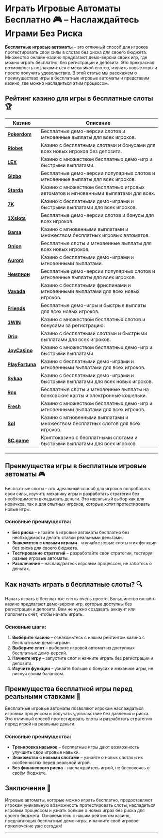 # Играть Игровые Автоматы Бесплатно 🎮 – Наслаждайтесь Играми Без Риска

**Бесплатные игровые автоматы** – это отличный способ для игроков протестировать свои силы в слотах без риска для своего бюджета. Множество онлайн-казино предлагают демо-версии своих игр, где можно играть бесплатно, без регистрации и депозита. Это прекрасная возможность познакомиться с механикой слотов, изучить новые игры и просто получить удовольствие. В этой статье мы расскажем о преимуществах игры в бесплатные игровые автоматы и представим казино, где можно насладиться этим процессом.

## Рейтинг казино для игры в бесплатные слоты 🏆

| Казино             | Описание                                                                                  |
|--------------------|-------------------------------------------------------------------------------------------|
| [**Pokerdom**](https://brandplay.link/4k77v2yx)      | Бесплатные демо-версии слотов и мгновенные выплаты для всех игроков.                   |
| [**Riobet**](https://brandplay.link/7xBLTPyj)        | Казино с бесплатными слотами и бонусами для всех новых игроков без депозита.           |
| [**LEX**](https://brandplay.link/zW4hdDFV)           | Казино с множеством бесплатных демо-игр и быстрыми выплатами.                         |
| [**Gizbo**](https://brandplay.link/bprXw4YV)         | Бесплатные демо-версии популярных слотов и мгновенные выплаты для всех игроков.         |
| [**Starda**](https://brandplay.link/fB7xwRFL)        | Казино с множеством бесплатных игровых автоматов и мгновенными выплатами для всех.      |
| [**7K**](https://brandplay.link/BvQyFShp)            | Казино с бесплатными демо-играми и быстрыми выплатами для всех игроков.                |
| [**1Xslots**](https://brandplay.link/hSB1khtr)       | Бесплатные демо-версии слотов и бонусы для всех игроков.                               |
| [**Gama**](https://brandplay.link/j6NMKsDz)          | Казино с мгновенными выплатами и множеством бесплатных игровых автоматов.               |
| [**Onion**](https://brandplay.link/zBGRVpQ9)         | Бесплатные слоты и мгновенные выплаты для всех новых игроков.                          |
| [**Aurora**](https://10trafic-stat2.com/click/668546556bcc6313411604bd/6766/13032/subaccount)        | Казино с бесплатными демо-играми и мгновенными выплатами.                             |
| [**Чемпион**](https://temon-gter.cfd/go/lRq?p80412p304504pcc44t17455)       | Бесплатные демо-версии популярных слотов и мгновенные выплаты для всех игроков.         |
| [**Vavada**](https://vavadapartner.pro/?promo=ea5c9275-6854-4505-94fc-95ab18221945-linkb2)        | Казино с бесплатными фриспинами и мгновенными выплатами для всех новых игроков.       |
| [**Friends**](https://gofriends.run/linkb2)       | Бесплатные демо-игры и быстрые выплаты для всех новых игроков.                         |
| [**1WIN**](https://brandplay.link/smXVpBbG)          | Казино с множеством бесплатных слотов и бонусами за регистрацию.                       |
| [**Drip**](https://drp-ircp01.com/c07e6a3db)          | Казино с бесплатными слотами и быстрыми выплатами для всех игроков.                    |
| [**JoyCasino**](https://rpc30.call2me.pro/?/ru/registration?apkpop=0&partner=p24970p3291217pc98f)     | Казино с множеством бесплатных демо-игр и быстрыми выплатами.                         |
| [**PlayFortuna**](https://fortunapromo.net/alt/playfortuna/registration?0dc4a9362a71feb7e3f165fb8e766f70)   | Казино с бесплатными демо-играми и мгновенными выплатами для всех игроков.            |
| [**Sykaa**](https://s-two-way.com/?source=linkb2&pid=30697)         | Казино с бесплатными демо-играми и быстрыми выплатами для всех новых игроков.          |
| [**Rox**](https://rox-pvwfpjgcxe.com/cb1ee18a5)           | Бесплатные слоты и мгновенные выплаты на банковские карты и электронные кошельки.      |
| [**Fresh**](https://fresh-eumwkxwao.com/c3f7b485d)         | Казино с множеством бесплатных демо-игр и мгновенными выплатами для всех игроков.      |
| [**Sol**](https://sol-mmtdzfbaco.com/cb2415bca)           | Казино с мгновенными выплатами и множеством бесплатных слотов для всех игроков.        |
| [**BC.game**](https://partnerbcgame.com/dcc53d441)        | Криптоказино с бесплатными слотами и быстрыми выплатами для всех игроков.             |

---

## Преимущества игры в бесплатные игровые автоматы 🎮

Бесплатные слоты – это идеальный способ для игроков попробовать свои силы, изучить механику игры и разработать стратегии без необходимости вкладывать деньги. Это идеальный выбор как для новичков, так и для опытных игроков, которые хотят протестировать новые игры.

### Основные преимущества:

- **Без риска** – играйте в игровые автоматы бесплатно без необходимости делать ставки реальными деньгами.
- **Знакомство с новыми играми** – изучайте новые слоты и их функции без риска для своего бюджета.
- **Тестирование стратегий** – разработайте свои стратегии, тестируя разные игровые автоматы.
- **Развлечение** – наслаждайтесь игровым процессом, не заботясь о деньгах.

## Как начать играть в бесплатные слоты? 🔍

Начать играть в бесплатные слоты очень просто. Большинство онлайн-казино предлагают демо-версии игр, которые доступны без регистрации и депозита. Вам не нужно создавать аккаунт или пополнять счёт, чтобы начать играть.

### Основные шаги:

1. **Выберите казино** – ознакомьтесь с нашим рейтингом казино с бесплатными демо-играми.
2. **Выберите слот** – выберите игровой автомат из доступных бесплатных демо-версий.
3. **Начните игру** – запустите слот и начните играть без регистрации и депозита.
4. **Изучите функции** – узнайте больше о бонусах и механике игры, не рискуя своим балансом.

## Преимущества бесплатной игры перед реальными ставками 🌟

Бесплатные игровые автоматы позволяют игрокам наслаждаться игровым процессом и получать удовольствие без давления и риска. Это отличный способ протестировать слоты и разработать стратегию перед игрой на реальные деньги.

### Основные преимущества:

- **Тренировка навыков** – бесплатные игры дают возможность улучшить свои игровые навыки.
- **Знакомство с новыми слотами** – узнайте о новых слотах и их особенностях перед реальной игрой.
- **Без финансового риска** – наслаждайтесь игрой, не беспокоясь о своём бюджете.

## Заключение 🎲

Игровые автоматы, которые можно играть бесплатно, предоставляют игрокам уникальную возможность протестировать слоты, насладиться игровым процессом и узнать больше о новых играх без риска для своего бюджета. Ознакомьтесь с нашим рейтингом казино, предлагающих бесплатные демо-игры, и начните своё игровое приключение уже сегодня!

---

